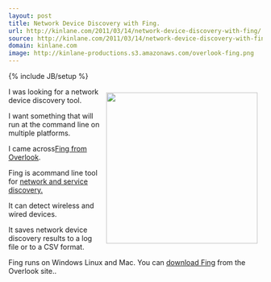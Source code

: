 ```yaml
---
layout: post
title: Network Device Discovery with Fing.
url: http://kinlane.com/2011/03/14/network-device-discovery-with-fing/
source: http://kinlane.com/2011/03/14/network-device-discovery-with-fing/
domain: kinlane.com
image: http://kinlane-productions.s3.amazonaws.com/overlook-fing.png
---
```

{% include JB/setup %}<p><img style="padding: 10px;" src="http://kinlane-productions.s3.amazonaws.com/overlook-fing.png" alt="" width="300" align="right" />I was looking for a network device discovery tool.<p></p>
I want something that will run at the command line on multiple platforms.<p></p>
I came across<a title="Fing" href="http://www.over-look.com/site/">Fing from Overlook</a>.<p></p>
Fing is acommand line tool for <a title="Network and Service Discovery" href="http://www.over-look.com/site/">network and service discovery.</a><p></p>
It can detect wireless and wired devices.<p></p>
It saves network device discovery results to a log file or to a CSV format.<p></p>
Fing runs on Windows Linux and Mac.  You can <a title="Download Fing" href="http://www.over-look.com/site/index.php/download">download Fing</a> from the Overlook site..
</p>
